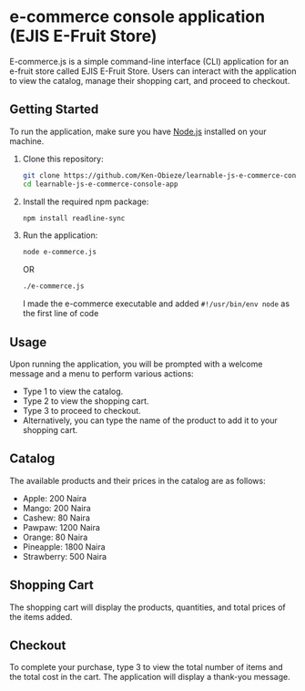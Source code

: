 # e-commerce console application (EJIS E-Fruit Store)

E-commerce.js is a simple command-line interface (CLI) application for an e-fruit store called EJIS E-Fruit Store. Users can interact with the application to view the catalog, manage their shopping cart, and proceed to checkout.

## Getting Started

To run the application, make sure you have [Node.js](https://nodejs.org/) installed on your machine.

1. Clone this repository:

   ```bash
   git clone https://github.com/Ken-Obieze/learnable-js-e-commerce-console-app.git
   cd learnable-js-e-commerce-console-app
   ```

2. Install the required npm package:
   ```bash
   npm install readline-sync
   ```

3. Run the application:
   ```bash
   node e-commerce.js
   ```
    OR
   ```bash
   ./e-commerce.js
   ``` 
   I made the e-commerce executable and added `#!/usr/bin/env node` as the first line of code

## Usage
Upon running the application, you will be prompted with a welcome message and a menu to perform various actions:

* Type 1 to view the catalog.
* Type 2 to view the shopping cart.
* Type 3 to proceed to checkout.
* Alternatively, you can type the name of the product to add it to your shopping cart.

## Catalog
The available products and their prices in the catalog are as follows:

* Apple: 200 Naira
* Mango: 200 Naira
* Cashew: 80 Naira
* Pawpaw: 1200 Naira
* Orange: 80 Naira
* Pineapple: 1800 Naira
* Strawberry: 500 Naira

## Shopping Cart
The shopping cart will display the products, quantities, and total prices of the items added.

## Checkout
To complete your purchase, type 3 to view the total number of items and the total cost in the cart. The application will display a thank-you message.

